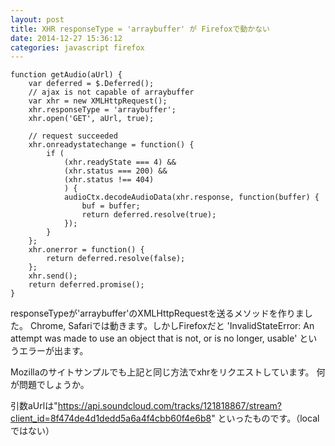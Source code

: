 ```yaml
---
layout: post
title: XHR responseType = 'arraybuffer' が Firefoxで動かない
date: 2014-12-27 15:36:12
categories: javascript firefox
---
```

<pre><code>function getAudio(aUrl) {
    var deferred = $.Deferred();
    // ajax is not capable of arraybuffer
    var xhr = new XMLHttpRequest();
    xhr.responseType = 'arraybuffer';
    xhr.open('GET', aUrl, true);

    // request succeeded
    xhr.onreadystatechange = function() {
        if (
            (xhr.readyState === 4) &amp;&amp; 
            (xhr.status === 200) &amp;&amp; 
            (xhr.status !== 404)
            ) {
            audioCtx.decodeAudioData(xhr.response, function(buffer) {
                buf = buffer;
                return deferred.resolve(true);
            });
        } 
    };
    xhr.onerror = function() {
        return deferred.resolve(false);
    };
    xhr.send();
    return deferred.promise();
}
</code></pre>

<p>responseTypeが'arraybuffer'のXMLHttpRequestを送るメソッドを作りました。
Chrome, Safariでは動きます。しかしFirefoxだと
'InvalidStateError: An attempt was made to use an object that is not, or is no longer, usable'
というエラーが出ます。</p>

<p>Mozillaのサイトサンプルでも上記と同じ方法でxhrをリクエストしています。
何が問題でしょうか。</p>

<p>引数aUrlは"<a href="https://api.soundcloud.com/tracks/121818867/stream?client_id=8f474de4d1dedd5a6a4f4cbb60f4e6b8" rel="noreferrer">https://api.soundcloud.com/tracks/121818867/stream?client_id=8f474de4d1dedd5a6a4f4cbb60f4e6b8</a>"
といったものです。（localではない）</p>
